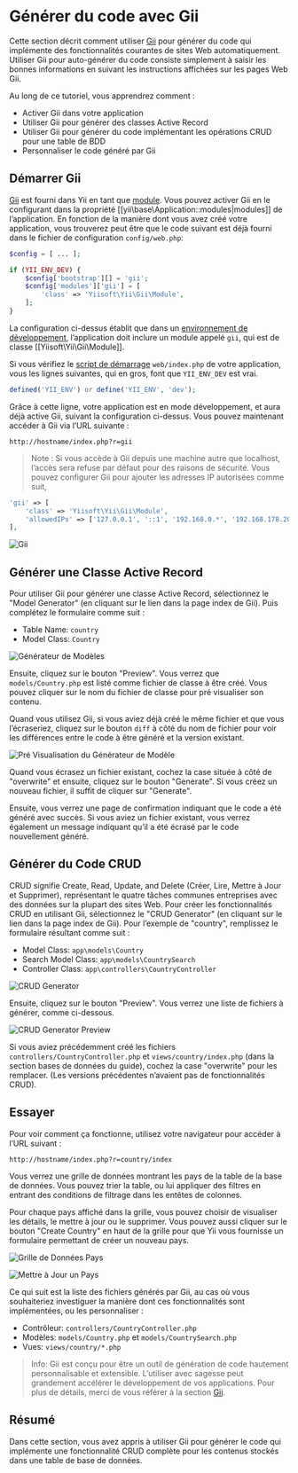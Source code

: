 Générer du code avec Gii
========================

Cette section décrit comment utiliser [Gii](tool-gii.md) pour générer du code qui implémente des fonctionnalités
courantes de sites Web automatiquement. Utiliser Gii pour auto-générer du code consiste simplement à saisir les
bonnes informations en suivant les instructions affichées sur les pages Web Gii.

Au long de ce tutoriel, vous apprendrez comment :

* Activer Gii dans votre application
* Utiliser Gii pour générer des classes Active Record
* Utiliser Gii pour générer du code implémentant les opérations CRUD pour une table de BDD
* Personnaliser le code généré par Gii


Démarrer Gii <span id="starting-gii"></span>
------------

[Gii](tool-gii.md) est fourni dans Yii en tant que [module](structure-modules.md). Vous pouvez activer Gii en le 
configurant dans la propriété [[yii\base\Application::modules|modules]] de l’application. En fonction de la manière 
dont vous avez créé votre application, vous trouverez peut être que le code suivant est déjà fourni dans le fichier de 
configuration `config/web.php`:

```php
$config = [ ... ];

if (YII_ENV_DEV) {
    $config['bootstrap'][] = 'gii';
    $config['modules']['gii'] = [
        'class' => 'Yiisoft\Yii\Gii\Module',
    ];
}
```

La configuration ci-dessus établit que dans un [environnement de développement](concept-configurations.md#environment-constants), 
l’application doit inclure un module appelé `gii`, qui est de classe [[Yiisoft\Yii\Gii\Module]].

Si vous vérifiez le [script de démarrage](structure-entry-scripts.md) `web/index.php` de votre application, vous 
les lignes suivantes, qui en gros, font que `YII_ENV_DEV` est vrai.

```php
defined('YII_ENV') or define('YII_ENV', 'dev');
```

Grâce à cette ligne, votre application est en mode développement, et aura déjà active Gii, suivant la configuration 
ci-dessus. Vous pouvez maintenant accéder à Gii via l’URL suivante :

```
http://hostname/index.php?r=gii
```

> Note : Si vous accède à Gii depuis une machine autre que localhost, l’accès sera refuse par défaut pour des raisons 
> de sécurité. Vous pouvez configurer Gii pour ajouter les adresses IP autorisées comme suit,
>
```php
'gii' => [
    'class' => 'Yiisoft\Yii\Gii\Module',
    'allowedIPs' => ['127.0.0.1', '::1', '192.168.0.*', '192.168.178.20'] // ajustez cela suivant vos besoins
],
```

![Gii](images/start-gii.png)


Générer une Classe Active Record <span id="generating-ar"></span>
---------------------------------

Pour utiliser Gii pour générer une classe Active Record, sélectionnez le "Model Generator" (en cliquant sur le lien 
dans la page index de Gii). Puis complétez le formulaire comme suit :

* Table Name: `country`
* Model Class: `Country`

![Générateur de Modèles](images/start-gii-model.png)

Ensuite, cliquez sur le bouton "Preview". Vous verrez que `models/Country.php` est listé comme fichier de classe à être créé. Vous pouvez cliquer sur le nom du fichier de classe pour pré visualiser son contenu.

Quand vous utilisez Gii, si vous aviez déjà créé le même fichier et que vous l’écraseriez, cliquez sur le bouton `diff`
à côté du nom de fichier pour voir les différences entre le code à être généré et la version existant.

![Pré Visualisation du Générateur de Modèle](images/start-gii-model-preview.png)

Quand vous écrasez un fichier existant, cochez la case située à côté de "overwrite" et ensuite, cliquez sur le bouton
"Generate". Si vous créez un nouveau fichier, il suffit de cliquer sur "Generate". 

Ensuite, vous verrez une page de confirmation indiquant que le code a été généré avec succès. Si vous aviez un fichier 
existant, vous verrez également un message indiquant qu’il a été écrasé par le code nouvellement généré.


Générer du Code CRUD <span id="generating-crud"></span>
--------------------

CRUD signifie Create, Read, Update, and Delete (Créer, Lire, Mettre à Jour et Supprimer), représentant le quatre tâches
communes entreprises avec des données sur la plupart des sites Web. Pour créer les fonctionnalités CRUD en utilisant
Gii, sélectionnez le "CRUD Generator" (en cliquant sur le lien dans la page index de Gii). Pour l’exemple de "country",
remplissez le formulaire résultant comme suit :

* Model Class: `app\models\Country`
* Search Model Class: `app\models\CountrySearch`
* Controller Class: `app\controllers\CountryController`

![CRUD Generator](images/start-gii-crud.png)

Ensuite, cliquez sur le bouton "Preview". Vous verrez une liste de fichiers à générer, comme ci-dessous.

![CRUD Generator Preview](images/start-gii-crud-preview.png)

Si vous aviez précédemment créé les fichiers  `controllers/CountryController.php` et
`views/country/index.php` (dans la section bases de données du guide), cochez la case "overwrite" pour les remplacer.
(Les versions précédentes n’avaient pas de fonctionnalités CRUD).


Essayer <span id="trying-it-out"></span>
-------------

Pour voir comment ça fonctionne, utilisez votre navigateur pour accéder à l’URL suivant :

```
http://hostname/index.php?r=country/index
```

Vous verrez une grille de données montrant les pays de la table de la base de données. Vous pouvez trier la table, ou
lui appliquer des filtres en entrant des conditions de filtrage dans les entêtes de colonnes.


Pour chaque pays affiché dans la grille, vous pouvez choisir de visualiser les détails, le mettre à jour ou le
supprimer.
Vous pouvez aussi cliquer sur le bouton "Create Country" en haut de la grille pour que Yii vous fournisse un formulaire
permettant de créer un nouveau pays.

![Grille de Données Pays](images/start-gii-country-grid.png)

![Mettre à Jour un Pays](images/start-gii-country-update.png)

Ce qui suit est la liste des fichiers générés par Gii, au cas où vous souhaiteriez investiguer la manière dont ces
fonctionnalités sont implémentées, ou les personnaliser :

* Contrôleur: `controllers/CountryController.php`
* Modèles: `models/Country.php` et `models/CountrySearch.php`
* Vues: `views/country/*.php`

> Info: Gii est conçu pour être un outil de génération de code hautement personnalisable et extensible. L’utiliser avec
  sagesse peut grandement accélérer le développement de vos applications. Pour plus de détails, merci de vous référer 
  à la section [Gii](tool-gii.md).


Résumé <span id="summary"></span>
-------

Dans cette section, vous avez appris à utiliser Gii pour générer le code qui implémente une fonctionnalité CRUD 
complète pour les contenus stockés dans une table de base de données.


